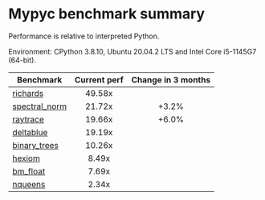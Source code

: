 # Mypyc benchmark summary

Performance is relative to interpreted Python.

Environment: CPython 3.8.10, Ubuntu 20.04.2 LTS and Intel Core i5-1145G7 (64-bit).

| Benchmark | Current perf | Change in 3 months |
| --- | :---: | :---: |
| [richards](benchmarks/richards.md) | 49.58x |  |
| [spectral_norm](benchmarks/spectral_norm.md) | 21.72x | +3.2% |
| [raytrace](benchmarks/raytrace.md) | 19.66x | +6.0% |
| [deltablue](benchmarks/deltablue.md) | 19.19x |  |
| [binary_trees](benchmarks/binary_trees.md) | 10.26x |  |
| [hexiom](benchmarks/hexiom.md) | 8.49x |  |
| [bm_float](benchmarks/bm_float.md) | 7.69x |  |
| [nqueens](benchmarks/nqueens.md) | 2.34x |  |
